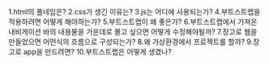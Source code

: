 1.html의 풀네임은?
2.css가 생긴 이유는?
3.js는 어디에 사용되는가?
4.부트스트랩을 적용하려면 어떻게 해야하는가?
5.부트스트랩이 왜 좋은가?
6.부트스트랩에서 가져온 내비게이션 바의 내용물을 가운데로 몰고 싶으면 어떻게 수정해야될까?
7.장고로 웹을 만들었으면 어떤식의 흐름으로 구성되는가?
8.왜 가상환경에서 프로젝트를 할까?
9.장고로 app을 만드려면?
10.부트스트랩은 어떻게 생겼나?
